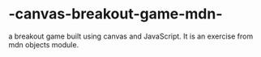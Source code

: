 # -canvas-breakout-game-mdn-
a breakout game built using canvas and JavaScript.
It is an exercise from mdn objects module.
